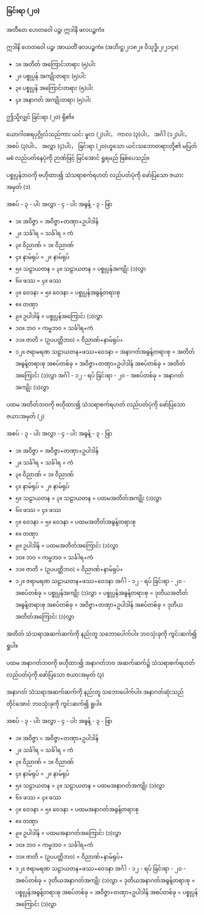 ### ခြင်းရာ (၂၀)

အတီတေ ဟေတဝေါ ပဉ္စ၊ ဣဒါနိ ဖလပဉ္စကံ။

ဣဒါနိ ဟေတဝေါ ပဉ္စ၊ အာယတိံ ဖလပဉ္စကံ။ (အဘိ၊ဋ္ဌ၊၂၊၁၈၂။ ဝိသုဒ္ဓိ၊၂၊၂၁၄။)

- ၁။ အတိတ် အကြောင်းတရား (၅)ပါး
- ၂။ ပစ္စုပ္ပန် အကျိုးတရား (၅)ပါး
- ၃။ ပစ္စုပ္ပန် အကြောင်းတရား (၅)ပါး
- ၄။ အနာဂတ် အကျိုးတရား (၅)ပါး

ဤသို့လျှင် ခြင်းရာ (၂၀) ရှိ၏။

ယောဂါဝစရပုဂ္ဂိုလ်သည်ကား ယင်း မူလ (၂)ပါး， ကာလ (၃)ပါး， အင်္ဂါ (၁၂)ပါး， အစပ် (၃)ပါး， အလွှာ (၄)ပါး， ခြင်းရာ (၂၀)ဟူသော ယင်းသဘောတရားတို့၏ မပြတ်မစဲ လည်ပတ်နေပုံကို ဉာဏ်ဖြင့် မြင်အောင် ရှုရမည် ဖြစ်ပေသည်။

ပစ္စုပ္ပန်ဘဝကို ဗဟိုထား၍ သံသရာစက်ရဟတ် လည်ပတ်ပုံကို ဖော်ပြသော ဇယားအမှတ် (၁)

အစပ် - ၃ - ပါး အလွှာ - ၄ - ပါး အဓွန့် - ၃ - ဖြာ
- ၁။ အဝိဇ္ဇာ = အဝိဇ္ဇာ+တဏှာ+ဥပါဒါန်
- ၂။ သင်္ခါရ = သင်္ခါရ = ကံ
- ၃။ ဝိညာဏ် = ၁။ ဝိညာဏ်
- ၄။ နာမ်ရုပ် = ၂။ နာမ်ရုပ်
- ၅။ သဠာယတန = ၃။ သဠာယတန = ပစ္စုပ္ပန်အကျိုး (၁)လွှာ
- ၆။ ဖဿ = ၄။ ဖဿ
- ၇။ ဝေဒနာ = ၅။ ဝေဒနာ = ပစ္စုပ္ပန်အဓွန့်တရားစု
- ၈။ တဏှာ
- ၉။ ဥပါဒါန် = ပစ္စုပ္ပန်အကြောင်း (၁)လွှာ
- ၁၀။ ဘဝ = ကမ္မဘဝ = သင်္ခါရ+ကံ
- ၁၁။ ဇာတိ = (ဥပပတ္တိဘဝ) = ဝိညာဏ်+နာမ်ရုပ်+
- ၁၂။ ဇရာမရဏ သဠာယတန+ဖဿ+ဝေဒနာ
= အနာဂတ်အဓွန့်တရားစု
= အတိတ်အဓွန့်တရားစု
အစပ်တစ်ခု 
= အဝိဇ္ဇာ+တဏှာ+ဥပါဒါန်
အစပ်တစ်ခု 
=
အတိတ်အကြောင်း (၁)လွှာ
အင်္ဂါ - ၁၂ - ရပ် ခြင်းရာ - ၂၀ -
အစပ်တစ်ခု 
=
အနာဂတ်အကျိုး (၁)လွှာ 

ပထမ အတိတ်ဘဝကို ဗဟိုထား၍ သံသရာစက်ရဟတ် လည်ပတ်ပုံကို ဖော်ပြသော ဇယားအမှတ် (၂)

အစပ် - ၃ - ပါး အလွှာ - ၄ - ပါး အဓွန့် - ၃ - ဖြာ
- ၁။ အဝိဇ္ဇာ = အဝိဇ္ဇာ+တဏှာ+ဥပါဒါန်
- ၂။ သင်္ခါရ = သင်္ခါရ = ကံ
- ၃။ ဝိညာဏ် = ၁။ ဝိညာဏ်
- ၄။ နာမ်ရုပ် = ၂။ နာမ်ရုပ်
- ၅။ သဠာယတန = ၃။ သဠာယတန = ပထမအတိတ်အကျိုး (၁)လွှာ
- ၆။ ဖဿ = ၄။ ဖဿ
- ၇။ ဝေဒနာ = ၅။ ဝေဒနာ = ပထမအတိတ်အဓွန့်တရားစု
- ၈။ တဏှာ
- ၉။ ဥပါဒါန် = ပထမအတိတ်အကြောင်း (၁)လွှာ
- ၁၀။ ဘဝ = ကမ္မဘဝ = သင်္ခါရ+ကံ
- ၁၁။ ဇာတိ = (ဥပပတ္တိဘဝ) = ဝိညာဏ်+နာမ်ရုပ်+
- ၁၂။ ဇရာမရဏ သဠာယတန+ဖဿ+ဝေဒနာ
အင်္ဂါ - ၁၂ - ရပ် ခြင်းရာ - ၂၀ -
အစပ်တစ်ခု 
=
ပစ္စုပ္ပန်အကျိုး (၁)လွှာ = ပစ္စုပ္ပန်အဓွန့်တရားစု
= ဒုတိယအတိတ်အဓွန့်တရားစု
အစပ်တစ်ခု 
= အဝိဇ္ဇာ+တဏှာ+ဥပါဒါန်
အစပ်တစ်ခု 
=
ဒုတိယအတိတ်အကြောင်း (၁)လွှာ

အတိတ် သံသရာအဆက်ဆက်ကို နည်းတူ သဘောပေါက်ပါ။ ဘဝသုံးခုကို ကွင်းဆက်၍ ရှုပါ။

ပထမ အနာဂတ်ဘဝကို ဗဟိုထား၍ အနာဂတ်ဘဝ အဆက်ဆက်၌ သံသရာစက်ရဟတ် လည်ပတ်ပုံကို ဖော်ပြသော ဇယားအမှတ် (၃)

အနာဂတ် သံသရာအဆက်ဆက်ကို နည်းတူ သဘောပေါက်ပါ။ အနာဂတ်ဆုံးသည်တိုင်အောင် ဘဝသုံးခုကို ကွင်းဆက်၍ ရှုပါ။

အစပ် - ၃ - ပါး အလွှာ - ၄ - ပါး အဓွန့် - ၃ - ဖြာ
- ၁။ အဝိဇ္ဇာ = အဝိဇ္ဇာ+တဏှာ+ဥပါဒါန်
- ၂။ သင်္ခါရ = သင်္ခါရ = ကံ
- ၃။ ဝိညာဏ် = ၁။ ဝိညာဏ်
- ၄။ နာမ်ရုပ် = ၂။ နာမ်ရုပ်
- ၅။ သဠာယတန = ၃။ သဠာယတန = ပထမအနာဂတ်အကျိုး (၁)လွှာ
- ၆။ ဖဿ = ၄။ ဖဿ
- ၇။ ဝေဒနာ = ၅။ ဝေဒနာ = ပထမအနာဂတ်အဓွန့်တရားစု
- ၈။ တဏှာ
- ၉။ ဥပါဒါန် = ပထမအနာဂတ်အကြောင်း (၁)လွှာ
- ၁၀။ ဘဝ = ကမ္မဘဝ = သင်္ခါရ+ကံ
- ၁၁။ ဇာတိ = (ဥပပတ္တိဘဝ) = ဝိညာဏ်+နာမ်ရုပ်+
- ၁၂။ ဇရာမရဏ သဠာယတန+ဖဿ+ဝေဒနာ
အင်္ဂါ - ၁၂ - ရပ် ခြင်းရာ - ၂၀ -
အစပ်တစ်ခု 
=
ဒုတိယအနာဂတ်အကျိုး (၁)လွှာ = ဒုတိယအနာဂတ်အဓွန့်တရားစု
= ပစ္စုပ္ပန်အဓွန့်တရားစု
အစပ်တစ်ခု 
= အဝိဇ္ဇာ+တဏှာ+ဥပါဒါန်
အစပ်တစ်ခု 
=
ပစ္စုပ္ပန်အကြောင်း (၁)လွှာ
